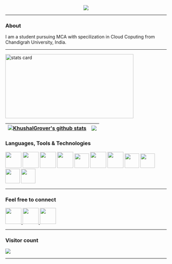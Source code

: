 <p align="center">

  <a href="https://github.com/DenverCoder1/readme-typing-svg">
    <img src="https://readme-typing-svg.demolab.com/?lines=Hi, myself Khushal Grover ;Nice to meet ya 😁 ;&font=Fira%20Code&center=true&width=440&height=45&color=f75c7e&vCenter=true&pause=1000&size=22" /></a>
  
</p>


<hr>



<h3 > About </h3>

I am a student pursuing MCA with specilization in Cloud Coputing from Chandigrah University, India. 
<hr>

<!-- [![KhushalGrover's GitHub stats](https://github-readme-stats.vercel.app/api?username=khushalGrover)](https://github.com/KhushalGrover) -->
<img alt= "stats card" height="200px" width="400" src="https://github-readme-streak-stats.herokuapp.com/?user=khushalGrover&theme=neon-palenight&hide_border=false&properties=border">   
  
| <a href="https://github.com/khushalGrover"><img align="center" src="https://github-readme-stats.vercel.app/api?username=khushalGrover&show_icons=true&include_all_commits=true&theme=buefy&hide_border=true" alt="KhushalGrover's github stats" /></a> | <a href="https://github.com/khushalGrover"><img align="center" src="https://github-readme-stats.vercel.app/api/top-langs/?username=khushalGrover&layout=compact&theme=buefy&hide_border=true" /></a> |
| ------------- | ------------- |
<h3> Languages, Tools & Technologies</h3>

<p align="left">
  
  <img width="50px"  src="https://img.icons8.com/plasticine/512/github-squared.png"/>
  <img width="50px"  src="https://img.icons8.com/color/512/git.png"/>
  <img width="50px"  src="https://img.icons8.com/color/512/linux.png"/>
  <img width="50px"  src="https://img.icons8.com/fluency/512/blender-3d.png"/>
  <img width="45px"  src="https://cdn-icons-png.flaticon.com/512/5969/5969294.png"/>
  <img width="50px"  src="https://img.icons8.com/color/512/c-sharp-logo-2.png"/>
  <img width="50px"  src="https://img.icons8.com/color/512/c-plus-plus-logo.png"/>
  <img width="45px"  src="https://external-content.duckduckgo.com/ip3/threejs.org.ico"/>
  <img width="45px"  src="https://img.icons8.com/color/512/html-5.png"/>
  <img width="45px"  src="https://img.icons8.com/fluency/512/css3.png"/>
  <img width="45px"  src="https://img.icons8.com/color/512/javascript.png"/>
</p>
<hr>

<h3> Feel free to connect </h3>

<p align="left">
  
  <a href="mailto:khushal15grover@gmail.com">
  <img width="50px"  src="https://img.icons8.com/doodle/512/gmail.png"/>
  </a>
  
  <a href="https://www.linkedin.com/in/khushalgrover/">
  <img width="50px"  src="https://img.icons8.com/color/512/linkedin.png"/>
  </a>
  
  <a href="https://t.me/k_hu_s">
  <img width="50px"  src="https://img.icons8.com/color/512/telegram-app.png"/>
  </a>
  

  
</p>
<hr>


<p align="left"> 
 <h3> Visitor count </h3>
  <img src="https://profile-counter.glitch.me/khushalGrover/count.svg" />
</p>
<hr>





